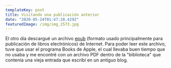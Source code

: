 ```yaml
---
templateKey: post
title: Visitando una publicación anterior
date: "2020-05-24T01:47:28.429Z"
featuredImage: /img/img_2573.jpg
---
```

El otro día descargué un archivo [epub](https://es.wikipedia.org/wiki/EPUB) (formato usado principalmente para publicación de libros electrónicos) de Internet. Para poder leer este archivo, tuve que usar el programa Books de Apple, el cual llevaba buen tiempo que no usaba y me encontré con un archivo PDF dentro de la "biblioteca" que contenía una vieja entrada que escribí en un antiguo blog.